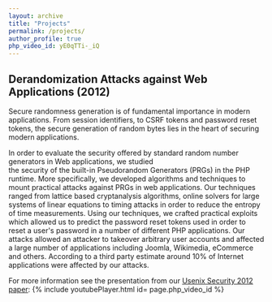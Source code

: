 ```yaml
---
layout: archive
title: "Projects"
permalink: /projects/
author_profile: true
php_video_id: yE0qTTi-_iQ
---
```



## Derandomization Attacks against Web Applications (2012)
Secure randomness generation is of fundamental importance in modern applications. From session identifiers, to CSRF tokens
and password reset tokens, the secure generation of random bytes lies in the heart of securing modern applications.

In order to evaluate the security offered by standard random number generators in Web applications, we studied  
the security of the built-in Pseudorandom Generators (PRGs) in the PHP runtime.
More specifically, we developed algorithms and techniques to mount practical
attacks against PRGs in web applications.  Our techniques
ranged from lattice based cryptanalysis algorithms, online solvers for large systems of linear
equations to timing attacks in order to reduce the entropy of time measurements.
Using our techniques, we crafted practical exploits which allowed us to predict
the password reset tokens used in order to reset a user's password in a number of
different PHP applications.  Our attacks allowed an attacker to takeover arbitrary
user accounts and affected a large number of applications including Joomla,
Wikimedia, eCommerce and others. According to a third party estimate around 10%
of Internet applications were affected by our attacks.

For more information see the presentation from our [Usenix Security 2012 paper](/files/usenix12.pdf): 
{% include youtubePlayer.html id= page.php_video_id %}

